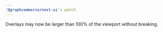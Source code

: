 ```yaml
---
'@graphcommerce/next-ui': patch
---
```


Overlays may now be larger than 100% of the viewport without breaking.
